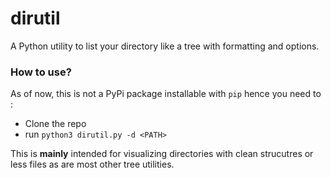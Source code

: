# dirutil
A Python utility to list your directory like a tree with formatting and options.

### How to use?

As of now, this is not a PyPi package installable with `pip` hence you need to :

* Clone the repo
* run `python3 dirutil.py -d <PATH>`

This is **mainly** intended for visualizing directories with clean strucutres or less files as are most other tree utilities. 

